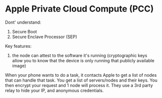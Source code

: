 # Apple Private Cloud Compute (PCC)

Dont' understand:
1. Secure Boot
2. Secure Enclave Processor (SEP)

Key features:
1. the node can attest to the software it's running (cryptographic keys allow you to know that the device is only running that publicly available image)

When your phone wants to do a task, it contacts Apple to get a list of nodes that can handle that task. You get a list of servers/nodes and their keys. You then encrypt your request and 1 node will process it. They use a 3rd party relay to hide your IP, and anonymous credentials.